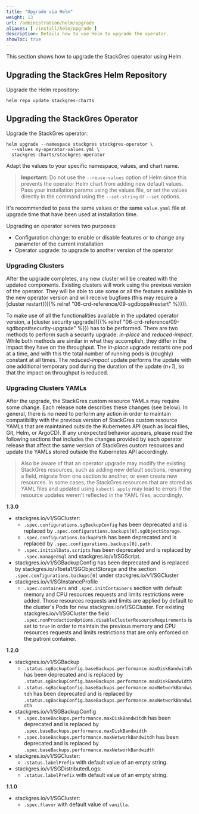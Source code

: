 ```yaml
---
title: "Upgrade via Helm"
weight: 13
url: /administration/helm/upgrade
aliases: [ /install/helm/upgrade ]
description: Details how to use Helm to upgrade the operator.
showToc: true
---
```


This section shows how to upgrade the StackGres operator using Helm.

## Upgrading the StackGres Helm Repository

Upgrade the Helm repository:

```
helm repo update stackgres-charts
```

## Upgrading the StackGres Operator

Upgrade the StackGres operator:

```
helm upgrade --namespace stackgres stackgres-operator \
  --values my-operator-values.yml \
  stackgres-charts/stackgres-operator
```

Adapt the values to your specific namespace, values, and chart name.

> **Important:** Do not use the `--reuse-values` option of Helm since this prevents the operator Helm chart from adding new default values.
> Pass your installation params using the values file, or set the values directly in the command using the `--set-string` or `--set` options.

It's recommended to pass the same values or the same `value.yaml` file at upgrade time that have been used at installation time.

Upgrading an operator serves two purposes:

* Configuration change: to enable or disable features or to change any parameter of the current installation
* Operator upgrade: to upgrade to another version of the operator

### Upgrading Clusters

After the upgrade completes, any new cluster will be created with the updated components.
Existing clusters will work using the previous version of the operator.
They will be able to use some or all the features available in the new operator version and will receive bugfixes (this may require a [cluster restart]({{% relref "06-crd-reference/09-sgdbops#restart" %}})).

To make use of all the functionalities available in the updated operator version, a [cluster security upgrade]({{% relref "06-crd-reference/09-sgdbops#security-upgrade" %}}) has to be performed.
There are two methods to perform such a security upgrade: *in-place* and *reduced-impact*.
While both methods are similar in what they accomplish, they differ in the impact they have on the throughput.
The *in-place* upgrade restarts one pod at a time, and with this the total number of running pods is (roughly) constant at all times.
The *reduced-impact* update performs the update with one additional temporary pod during the duration of the update (*n+1*), so that the impact on throughput is reduced.

### Upgrading Clusters YAMLs

After the upgrade, the StackGres custom resource YAMLs may require some change.
Each release note describes these changes (see below).
In general, there is no need to perform any action in order to maintain compatibility with the previous version of StackGres custom resource YAMLs that are maintained outside the Kubernetes API (such as local files, Git, Helm, or ArgoCD).
If any unexpected behavior appears, please read the following sections that includes the changes provided by each operator release that affect the same version of StackGres custom resources and update the YAMLs stored outside the Kubernetes API accordingly.

> Also be aware of that an operator upgrade may modify the existing StackGres resources, such as adding new default sections, renaming a field, migrate from one section to another, or even create new resources.
> In some cases, the StackGres resources that are stored as YAML files and updated using `kubectl apply` may lead to errors if the resource updates weren't reflected in the YAML files, accordingly.

**1.3.0**

* stackgres.io/v1/SGCluster:
    * `.spec.configurations.sgBackupConfig` has been deprecated and is replaced by `.spec.configurations.backups[0].sgObjectStorage`.
    * `.spec.configurations.backupPath` has been deprecated and is replaced by `.spec.configurations.backups[0].path`.
    * `.spec.initialData.scripts` has been deprecated and is replaced by `.spec.managedSql` and stackgres.io/v1/SGScript.
* stackgres.io/v1/SGBackupConfig has been deprecated and is replaced by stackgres.io/v1beta1/SGObjectStorage and the section `.spec.configurations.backups[0]` under stackgres.io/v1/SGCluster
* stackgres.io/v1/SGInstanceProfile
    * `.spec.containers` and `.spec.initContainers` section with default memory and CPU resources requests and limits restrictions were added. Those resources requests and limits
     are applied by default to the cluster's Pods for new stackgres.io/v1/SGCluster. For existing stackgres.io/v1/SGCluster the field `.spec.nonProductionOptions.disableClusterResourceRequirements`
     is set to `true` in order to maintain the previous memory and CPU resources requests and limits restrictions that are only enforced on the patroni container.

**1.2.0**

* stackgres.io/v1/SGBackup
    * `.status.sgBackupConfig.baseBackups.performance.maxDiskBandwitdh` has been deprecated and is replaced by `.status.sgBackupConfig.baseBackups.performance.maxDiskBandwidth`
    * `.status.sgBackupConfig.baseBackups.performance.maxNetworkBandwitdh` has been deprecated and is replaced by `.status.sgBackupConfig.baseBackups.performance.maxNetworkBandwidth`
* stackgres.io/v1/SGBackupConfig
    * `.spec.baseBackups.performance.maxDiskBandwitdh` has been deprecated and is replaced by `.spec.baseBackups.performance.maxDiskBandwidth`
    * `.spec.baseBackups.performance.maxNetworkBandwitdh` has been deprecated and is replaced by `.spec.baseBackups.performance.maxNetworkBandwidth`
* stackgres.io/v1/SGCluster:
    * `.status.labelPrefix` with default value of an empty string.
* stackgres.io/v1/SGDistributedLogs:
    * `.status.labelPrefix` with default value of an empty string.

**1.1.0**

* stackgres.io/v1/SGCluster:
    * `.spec.flavor` with default value of `vanilla`.
